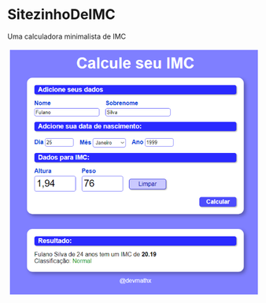 # SitezinhoDeIMC
 Uma calculadora minimalista de IMC

<img src="/interface.png" style="margin: 5px">
